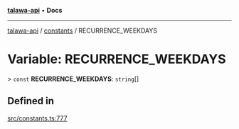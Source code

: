 [**talawa-api**](../../README.md) • **Docs**

***

[talawa-api](../../modules.md) / [constants](../README.md) / RECURRENCE\_WEEKDAYS

# Variable: RECURRENCE\_WEEKDAYS

\> `const` **RECURRENCE\_WEEKDAYS**: `string`[]

## Defined in

[src/constants.ts:777](https://github.com/PalisadoesFoundation/talawa-api/blob/f9e8275b1ddff2d3edcec79ee3b37c07998f6cc3/src/constants.ts#L777)
